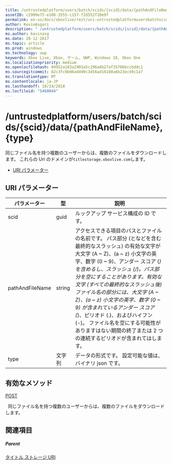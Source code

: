 ```yaml
---
title: /untrustedplatform/users/batch/scids/{scid}/data/{pathAndFileName},{type}
assetID: c2909e75-e108-3555-c157-f2d552f10e9f
permalink: en-us/docs/xboxlive/rest/uri-untrustedplatformusersbatchscidssciddatapathandfilenametype.html
author: KevinAsgari
description: " /untrustedplatform/users/batch/scids/{scid}/data/{pathAndFileName},{type}"
ms.author: kevinasg
ms.date: 20-12-2017
ms.topic: article
ms.prod: windows
ms.technology: uwp
keywords: Xbox Live, Xbox, ゲーム, UWP, Windows 10, Xbox One
ms.localizationpriority: medium
ms.openlocfilehash: 04952a183a2903a5c296a6b27af35766bccbddc1
ms.sourcegitcommit: 82c3fc0b06ad490c3456ad18180a6b23ecd9c1a7
ms.translationtype: MT
ms.contentlocale: ja-JP
ms.lasthandoff: 10/24/2018
ms.locfileid: "5468044"
---
```

# <a name="untrustedplatformusersbatchscidssciddatapathandfilenametype"></a>/untrustedplatform/users/batch/scids/{scid}/data/{pathAndFileName},{type}
同じファイル名を持つ複数のユーザーからは、複数のファイルをダウンロードします。 これらの Uri のドメインが`titlestorage.xboxlive.com`します。
 
  * [URI パラメーター](#ID4EV)
 
<a id="ID4EV"></a>

 
## <a name="uri-parameters"></a>URI パラメーター
 
| パラメーター| 型| 説明| 
| --- | --- | --- | 
| scid| guid| ルックアップ サービス構成の ID です。| 
| pathAndFileName| string| アクセスできる項目のパスとファイルの名前です。 パス部分 (となどを含む最終的なスラッシュ) の有効な文字が大文字 (A ~ Z)、(a ~ z) 小文字の英字、数字 (0 ~ 9)、アンダー スコア (_) を含めるし、スラッシュ (/)。パス部分を空にすることがあります。有効な文字 (すべての最終的なスラッシュ後) ファイル名の部分には、大文字 (A ~ Z)、(a ~ z) 小文字の英字、数字 (0 ~ 9) が含まれているアンダー スコア (_)、ピリオド (.)、およびハイフン (-)。 ファイル名を空にする可能性がありますはない期間の終了または 2 つの連続するピリオドが含まれてはします。| 
| type| 文字列| データの形式です。 設定可能な値は、バイナリ json です。| 
  
<a id="ID4EFC"></a>

 
## <a name="valid-methods"></a>有効なメソッド

[POST](uri-untrustedplatformusersbatchscidssciddatapathandfilenametype-post.md)

&nbsp;&nbsp;同じファイル名を持つ複数のユーザーからは、複数のファイルをダウンロードします。
 
<a id="ID4EPC"></a>

 
## <a name="see-also"></a>関連項目
 
<a id="ID4ERC"></a>

 
##### <a name="parent"></a>Parent 

[タイトル ストレージ URI](atoc-reference-storagev2.md)

   